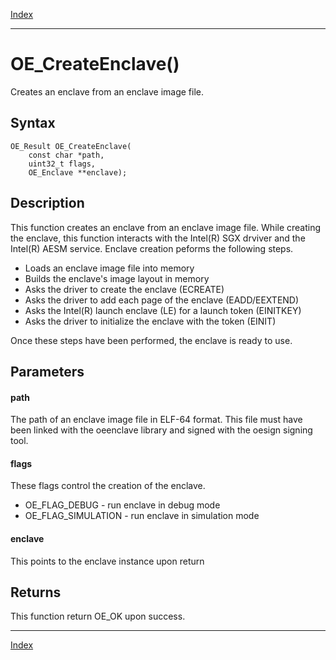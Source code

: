 [Index](index.md)

---
# OE_CreateEnclave()

Creates an enclave from an enclave image file.

## Syntax

    OE_Result OE_CreateEnclave(
        const char *path,
        uint32_t flags,
        OE_Enclave **enclave);
## Description 

This function creates an enclave from an enclave image file. While creating the enclave, this function interacts with the Intel(R) SGX drviver and the Intel(R) AESM service. Enclave creation peforms the following steps.

- Loads an enclave image file into memory
- Builds the enclave's image layout in memory
- Asks the driver to create the enclave (ECREATE)
- Asks the driver to add each page of the enclave (EADD/EEXTEND)
- Asks the Intel(R) launch enclave (LE) for a launch token (EINITKEY)
- Asks the driver to initialize the enclave with the token (EINIT)

Once these steps have been performed, the enclave is ready to use.





## Parameters

#### path

The path of an enclave image file in ELF-64 format. This file must have been linked with the oeenclave library and signed with the oesign signing tool.


#### flags

These flags control the creation of the enclave.

- OE_FLAG_DEBUG - run enclave in debug mode
- OE_FLAG_SIMULATION - run enclave in simulation mode

#### enclave

This points to the enclave instance upon return


## Returns

This function return OE_OK upon success.


---
[Index](index.md)

